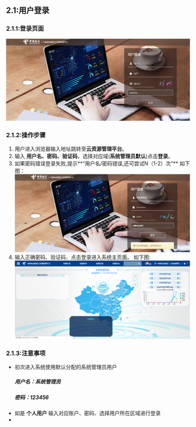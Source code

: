 ## 2.1:用户登录
### 2.1.1:登录页面
![](/assets/login.png)
### 2.1.2:操作步骤

1. 用户进入浏览器输入地址跳转至**云资源管理平台**。
2. 输入 **用户名、密码、验证码**，选择对应域(**系统管理员默认**)点击**登录**。
3. 如果密码错误登录失败,提示**“用户名/密码错误,还可尝试N（1-2）次”** 
如下图：
![](/assets/login-fail.png)
4. 输入正确密码、验证码、点击登录进入系统主页面。
如下图:
![](/assets/login-success.png)

### 2.1.3:注意事项
- 初次进入系统使用默认分配的系统管理员用户
    ##### 用户名：系统管理员
    ##### 密码：123456
- 如是 **个人用户** 输入对应账户、密码、选择用户所在区域进行登录
- 








